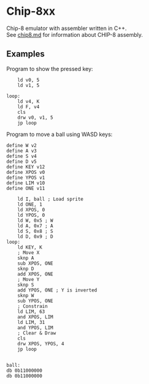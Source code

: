 Chip-8xx
========

Chip-8 emulator with assembler written in C++.  
See [chip8.md](/chip8.md) for information about CHIP-8 assembly.


Examples
--------

Program to show the pressed key:

```
	ld v0, 5
	ld v1, 5

loop:
	ld v4, K
	ld F, v4
	cls
	drw v0, v1, 5
	jp loop

```

Program to move a ball using WASD keys:

```
define W v2
define A v3
define S v4
define D v5
define KEY v12
define XPOS v0
define YPOS v1
define LIM v10
define ONE v11

	ld I, ball ; Load sprite
	ld ONE, 1
	ld XPOS, 0
	ld YPOS, 0
	ld W, 0x5 ; W
	ld A, 0x7 ; A
	ld S, 0x8 ; S
	ld D, 0x9 ; D
loop:
	ld KEY, K
	; Move X
	sknp A
	sub XPOS, ONE
	sknp D
	add XPOS, ONE
	; Move Y
	sknp S
	add YPOS, ONE ; Y is inverted
	sknp W
	sub YPOS, ONE
	; Constrain
	ld LIM, 63
	and XPOS, LIM
	ld LIM, 31
	and YPOS, LIM
	; Clear & Draw
	cls
	drw XPOS, YPOS, 4
	jp loop


ball:
db 0b11000000
db 0b11000000
```
